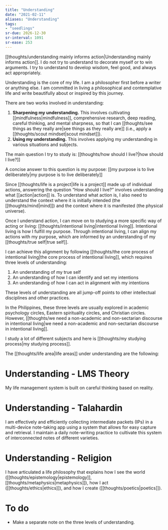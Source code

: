 ```yaml
---
title: "Understanding"
date: "2021-02-11"
aliases: "Understanding"
tags:
- "seedlings"
sr-due: 2026-12-30
sr-interval: 1091
sr-ease: 253
---
```

[[thoughts/understanding mainly informs action|Understanding mainly informs action]]. I do not try to understand to decorate myself or to win arguments. I try to understand to develop wisdom, feel good, and always act appropriately.

Understanding is the core of my life. I am a philosopher first before a writer or anything else. I am committed in living a philosophical and contemplative life and write beautifully about or inspired by this journey.

There are two works involved in understanding:

1. **Sharpening my understanding.** This involves cultivating [[mindfulness|mindfulness]], comprehensive research, deep reading, careful thinking, and mental sharpness, so that I can [[thoughts/see things as they really are|see things as they really are]] (i.e., apply a [[thoughts/scout mindset|scout mindset]]).
2. **Using my understanding.** This involves applying my understanding in various situations and subjects.

The main question I try to study is: [[thoughts/how should I live?|how should I live?]]

A concise answer to this question is my purpose: [[my purpose is to live deliberately|my purpose is to live deliberately]]

Since [[thoughts/life is a project|life is a project]] made up of individual actions, answering the question “How should I live?” involves understanding what [[action|action]] is. To understand what action is, I also need to understand the context where it is initially intended (the [[thoughts/mind|mind]]) and the context where it is manifested (the physical universe).

Once I understand action, I can move on to studying a more specific way of acting or living: [[thoughts/intentional living|intentional living]]. Intentional living is how I fulfill my purpose. Through intentional living, I can align my actions with my purpose, which are informed by an understanding of my [[thoughts/true self|true self]].

I can achieve this alignment by following [[thoughts/the core process of intentional living|the core process of intentional living]], which requires three levels of understanding:

1. An understanding of my true self
2. An understanding of how I can identify and set my intentions
3. An understanding of how I can act in alignment with my intentions

These levels of understanding are all jump-off points to other intellectual disciplines and other practices.

In the Philippines, these three levels are usually explored in academic psychology circles, Eastern spirituality circles, and Christian circles. However, [[thoughts/we need a non-academic and non-sectarian discourse in intentional living|we need a non-academic and non-sectarian discourse in intentional living]].

I study a lot of different subjects and here is [[thoughts/my studying process|my studying process]].

The [[thoughts/life area|life areas]] under understanding are the following:

# Understanding - LMS Theory

My life management system is built on careful thinking based on reality.

# Understanding - Talahardin

I am effectively and efficiently collecting intermediate packets (IPs) in a multi-device note-taking app using a system that allows for easy capture and retrieval. I maintain a daily note-writing practice to cultivate this system of interconnected notes of different varieties.

# Understanding - Religion

I have articulated a life philosophy that explains how I see the world ([[thoughts/epistemology|epistemology]], [[thoughts/metaphysics|metaphysics]]), how I act ([[thoughts/ethics|ethics]]), and how I create ([[thoughts/poetics|poetics]]).

# To do

- Make a separate note on the three levels of understanding.
